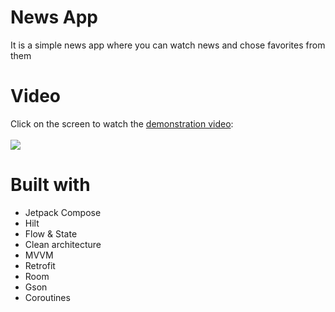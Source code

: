 # News App
It is a simple news app where you can watch news and chose favorites from them<br/>
# Video
Click on the screen to watch the [demonstration video](https://youtu.be/sBQWJRi4_1k):<br/><br/>
[![](https://img.youtube.com/vi/sBQWJRi4_1k/hqdefault.jpg)](https://youtu.be/sBQWJRi4_1k)
# Built with
- Jetpack Compose<br/>
- Hilt<br/>
- Flow & State<br/>
- Clean architecture<br/>
- MVVM<br/>
- Retrofit<br/>
- Room<br/>
- Gson<br/>
- Coroutines
